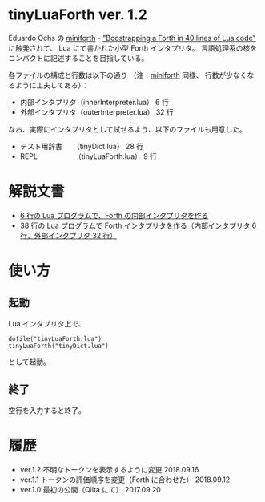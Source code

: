 # tinyLuaForth ver. 1.2
Eduardo Ochs の [miniforth](http://angg.twu.net/miniforth/miniforth5.lua.html) - 
["Boostrapping a Forth in 40 lines of Lua code"](http://angg.twu.net/miniforth-article.html) に触発されて、
Lua にて書かれた小型 Forth インタプリタ。
言語処理系の核をコンパクトに記述することを目指している。

各ファイルの構成と行数は以下の通り
（注：[miniforth](http://angg.twu.net/miniforth/miniforth5.lua.html) 同様、
行数が少なくなるように工夫してある）：

* 内部インタプリタ（innerInterpreter.lua）  6 行
* 外部インタプリタ（outerInterpreter.lua） 32 行

なお、実際にインタプリタとして試せるよう、以下のファイルも用意した。
* テスト用辞書　　（tinyDict.lua）    28 行
* REPL　　　　　 （tinyLuaForth.lua） 9 行

# 解説文書
* [6 行の Lua プログラムで、Forth の内部インタプリタを作る](https://qiita.com/iigura/items/855954ad000fe1da6c59)
* [38 行の Lua プログラムで Forth インタプリタを作る（内部インタプリタ 6 行、外部インタプリタ 32 行）](https://qiita.com/iigura/items/a9b0fff73f7f9639ca3c)

# 使い方
## 起動
Lua インタプリタ上で、

    dofile("tinyLuaForth.lua")
    tinyLuaForth("tinyDict.lua")
    
として起動。

## 終了
空行を入力すると終了。


# 履歴
* ver.1.2 不明なトークンを表示するように変更 2018.09.16
* ver.1.1 トークンの評価順序を変更（Forth に合わせた） 2018.09.12 
* ver.1.0 最初の公開（Qiita にて） 2017.09.20 
